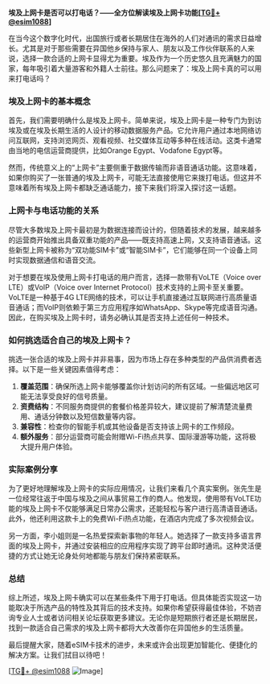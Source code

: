 **埃及上网卡是否可以打电话？——全方位解读埃及上网卡功能[[TG💪+ @esim1088](https://t.me/s/esim1088)]**

在当今这个数字化时代，出国旅行或者长期居住在海外的人们对通讯的需求日益增长。尤其是对于那些需要在异国他乡保持与家人、朋友以及工作伙伴联系的人来说，选择一款合适的上网卡显得尤为重要。埃及作为一个历史悠久且充满魅力的国家，每年吸引着大量游客和外籍人士前往。那么问题来了：埃及上网卡真的可以用来打电话吗？

### 埃及上网卡的基本概念

首先，我们需要明确什么是埃及上网卡。简单来说，埃及上网卡是一种专门为到访埃及或在埃及长期生活的人设计的移动数据服务产品。它允许用户通过本地网络访问互联网，支持浏览网页、观看视频、社交媒体互动等多种在线活动。这类卡通常由当地的电信运营商提供，比如Orange Egypt、Vodafone Egypt等。

然而，传统意义上的“上网卡”主要侧重于数据传输而非语音通话功能。这意味着，如果你购买了一张普通的埃及上网卡，可能无法直接使用它来拨打电话。但这并不意味着所有埃及上网卡都缺乏通话能力，接下来我们将深入探讨这一话题。

### 上网卡与电话功能的关系

尽管大多数埃及上网卡最初是为数据连接而设计的，但随着技术的发展，越来越多的运营商开始推出具备双重功能的产品——既支持高速上网，又支持语音通话。这些新型上网卡被称为“双功能SIM卡”或“智能SIM卡”，它们能够在同一个设备上同时实现数据通信和语音交流。

对于想要在埃及使用上网卡打电话的用户而言，选择一款带有VoLTE（Voice over LTE）或VoIP（Voice over Internet Protocol）技术支持的上网卡至关重要。VoLTE是一种基于4G LTE网络的技术，可以让手机直接通过互联网进行高质量语音通话；而VoIP则依赖于第三方应用程序如WhatsApp、Skype等完成语音沟通。因此，在购买埃及上网卡时，请务必确认其是否支持上述任何一种技术。

### 如何挑选适合自己的埃及上网卡？

挑选一张合适的埃及上网卡并非易事，因为市场上存在多种类型的产品供消费者选择。以下是一些关键因素值得考虑：

1. **覆盖范围**：确保所选上网卡能够覆盖你计划访问的所有区域。一些偏远地区可能无法享受良好的信号质量。
2. **资费结构**：不同服务商提供的套餐价格差异较大，建议提前了解清楚流量费用、通话分钟数以及短信数量等内容。
3. **兼容性**：检查你的智能手机或其他设备是否支持该上网卡的工作频段。
4. **额外服务**：部分运营商可能会附赠Wi-Fi热点共享、国际漫游等功能，这将极大提升用户体验。

### 实际案例分享

为了更好地理解埃及上网卡的实际应用情况，让我们来看几个真实案例。张先生是一位经常往返于中国与埃及之间从事贸易工作的商人。他发现，使用带有VoLTE功能的埃及上网卡不仅能够满足日常办公需求，还能轻松与客户进行高清语音通话。此外，他还利用这款卡上的免费Wi-Fi热点功能，在酒店内完成了多次视频会议。

另一方面，李小姐则是一名热爱探索新事物的年轻人。她选择了一款支持多语言界面的埃及上网卡，并通过安装相应的应用程序实现了跨平台即时通讯。这种灵活便捷的方式让她无论身处何地都能与朋友们保持紧密联系。

### 总结

综上所述，埃及上网卡确实可以在某些条件下用于打电话。但具体能否实现这一功能取决于所选产品的特性及其背后的技术支持。如果你希望获得最佳体验，不妨咨询专业人士或者访问相关论坛获取更多建议。无论你是短期旅行者还是长期居民，找到一款适合自己需求的埃及上网卡都将大大改善你在异国他乡的生活质量。

最后提醒大家，随着eSIM卡技术的进步，未来或许会出现更加智能化、便捷化的解决方案。让我们拭目以待吧！

[[TG💪+ @esim1088](https://t.me/s/esim1088) ![Image](https://i.postimg.cc/4NQfJmqS/Snipaste-2025-05-13-00-14-12.png)]